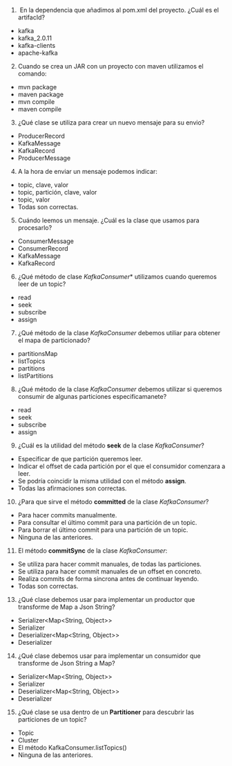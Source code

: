 1.  En la dependencia que añadimos al pom.xml del proyecto. ¿Cuál es el artifacId?
  * kafka
  * kafka_2.0.11
  * kafka-clients
  * apache-kafka

2. Cuando se crea un JAR con un proyecto con maven utilizamos el comando:
  * mvn package
  * maven package
  * mvn compile
  * maven compile

3. ¿Qué clase se utiliza para crear un nuevo mensaje para su envio?
  * ProducerRecord
  * KafkaMessage
  * KafkaRecord
  * ProducerMessage

4. A la hora de enviar un mensaje podemos indicar:
  * topic, clave, valor
  * topic, partición, clave, valor
  * topic, valor
  * Todas son correctas.

5. Cuándo leemos un mensaje. ¿Cuál es la clase que usamos para procesarlo?
  * ConsumerMessage
  * ConsumerRecord
  * KafkaMessage
  * KafkaRecord

6. ¿Qué método de clase *KafkaConsumer** utilizamos cuando queremos leer de un topic?
  * read
  * seek
  * subscribe
  * assign

7. ¿Qué método de la clase *KafkaConsumer* debemos utiliar para obtener el mapa de particionado?
  * partitionsMap
  * listTopics
  * partitions
  * listPartitions

8. ¿Qué método de la clase *KafkaConsumer* debemos utilizar si queremos consumir de algunas particiones especificamanete?
  * read
  * seek
  * subscribe
  * assign

9. ¿Cuál es la utilidad del método **seek** de la clase *KafkaConsumer*?
  * Especificar de que partición queremos leer.
  * Indicar el offset de cada partición por el que el consumidor comenzara a leer.
  * Se podría coincidir la misma utilidad con el método **assign**.
  * Todas las afirmaciones son correctas.

10. ¿Para que sirve el método **committed** de la clase *KafkaConsumer*?
  * Para hacer commits manualmente.
  * Para consultar el último commit para una partición de un topic.
  * Para borrar el último commit para una partición de un topic.
  * Ninguna de las anteriores.

11. El método **commitSync** de la clase *KafkaConsumer*:
  * Se utiliza para hacer commit manuales, de todas las particiones.
  * Se utiliza para hacer commit manuales de un offset en concreto.
  * Realiza commits de forma sincrona antes de continuar leyendo.
  * Todas son correctas.

13. ¿Qué clase debemos usar para implementar un productor que transforme de Map a Json String?
  * Serializer<Map<String, Object>>
  * Serializer<String>
  * Deserializer<Map<String, Object>>
  * Deserializer<String>

14. ¿Qué clase debemos usar para implementar un consumidor que transforme de Json String a Map?
  * Serializer<Map<String, Object>>
  * Serializer<String>
  * Deserializer<Map<String, Object>>
  * Deserializer<String>

15. ¿Qué clase se usa dentro de un **Partitioner** para descubrir las particiones de un topic?
  * Topic
  * Cluster
  * El método KafkaConsumer.listTopics()
  * Ninguna de las anteriores.
